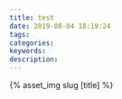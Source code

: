 ```yaml
---
title: test
date: 2019-08-04 18:19:24
tags:
categories:
keywords:
description:
---
```

{% asset_img slug [title] %}
<!-- more -->


